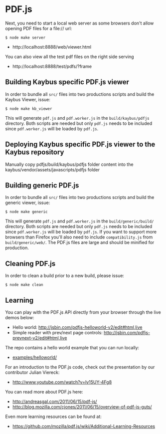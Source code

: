 # PDF.js

Next, you need to start a local web server as some browsers don't allow opening
PDF files for a file:// url:

    $ node make server


+ http://localhost:8888/web/viewer.html

You can also view all the test pdf files on the right side serving

+ http://localhost:8888/test/pdfs/?frame


## Building Kaybus specific PDF.js viewer

In order to bundle all `src/` files into two productions scripts and build the Kaybus Viewer, issue:

    $ node make kb_viewer

This will generate `pdf.js` and `pdf.worker.js` in the `build/kaybus/pdfjs` directory.
Both scripts are needed but only `pdf.js` needs to be included since `pdf.worker.js` will
be loaded by `pdf.js`. 

## Deploying Kaybus specific PDF.js viewer to the Kaybus repository

Manually copy pdfjs/build/kaybus/pdfjs folder content into the kaybus/vendor/assets/javascripts/pdfjs folder


## Building generic PDF.js

In order to bundle all `src/` files into two productions scripts and build the generic
viewer, issue:

    $ node make generic

This will generate `pdf.js` and `pdf.worker.js` in the `build/generic/build/` directory.
Both scripts are needed but only `pdf.js` needs to be included since `pdf.worker.js` will
be loaded by `pdf.js`. If you want to support more browsers than Firefox you'll also need
to include `compatibility.js` from `build/generic/web/`. The PDF.js files are large and
should be minified for production.


## Cleaning PDF.js

In order to clean a build prior to a new build, please issue:

    $ node make clean



## Learning

You can play with the PDF.js API directly from your browser through the live
demos below:

+ Hello world: http://jsbin.com/pdfjs-helloworld-v2/edit#html,live
+ Simple reader with prev/next page controls: http://jsbin.com/pdfjs-prevnext-v2/edit#html,live

The repo contains a hello world example that you can run locally:

+ [examples/helloworld/](https://github.com/mozilla/pdf.js/blob/master/examples/helloworld/)

For an introduction to the PDF.js code, check out the presentation by our
contributor Julian Viereck:

+ http://www.youtube.com/watch?v=Iv15UY-4Fg8

You can read more about PDF.js here:

+ http://andreasgal.com/2011/06/15/pdf-js/
+ http://blog.mozilla.com/cjones/2011/06/15/overview-of-pdf-js-guts/

Even more learning resources can be found at:

+ https://github.com/mozilla/pdf.js/wiki/Additional-Learning-Resources

